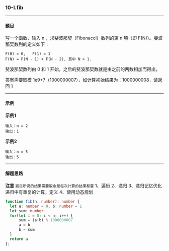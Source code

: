 ### 10-I.fib
----
#### 题目
写一个函数，输入 n ，求斐波那契（Fibonacci）数列的第 n 项（即 F(N)）。斐波那契数列的定义如下：
```
F(0) = 0,   F(1) = 1
F(N) = F(N - 1) + F(N - 2), 其中 N > 1.
```
斐波那契数列由 0 和 1 开始，之后的斐波那契数就是由之前的两数相加而得出。

答案需要取模 1e9+7（1000000007），如计算初始结果为：1000000008，请返回 1

----
#### 示例
**示例1**
```
输入：n = 2
输出：1
```
**示例2**
```
输入：n = 5
输出：5
```

----
#### 解题思路
**注意**
``题目所说的结果需要取余是每次计算的结果都要``
1、遍历
2、递归
3、递归记忆优化
递归中有重复的计算，定义
4、使用动态规划
```typescript
function fib(n: number): number {
  let a: number = 0, b: number = 1
  let sum: number
  for(let i = 0; i < n; i++) {
      sum = (a+b) % 1000000007
      a = b
      b = sum
  }
  return a
};
```